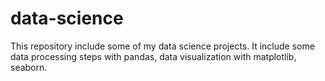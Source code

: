 # data-science

This repository include some of my data science projects. 
It include some data processing steps with pandas, data visualization with matplotlib, seaborn.
